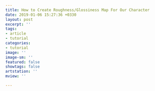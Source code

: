 ```yaml
---
title: How to Create Roughness/Glossiness Map For Our Character
date: 2019-01-06 15:27:36 +0330
layout: post
excerpt: ''
tags:
- article
- tutorial
categories:
- tutorial
image: ''
image-sm: ''
featured: false
showtags: false
artstation: ''
mview: ''

---
```

